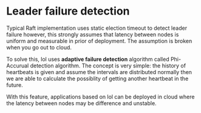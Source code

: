 # Leader failure detection

Typical Raft implementation uses static election timeout to detect leader failure however, this strongly assumes that latency between nodes is uniform and measurable in prior of deployment. The assumption is broken when you go out to cloud.

To solve this, lol uses **adaptive failure detection** algorithm called Phi-Accurual detection algorithm. The concept is very simple: the history of heartbeats is given and assume the intervals are distributed normally then we are able to calculate the possiblity of getting another heartbeat in the future.

With this feature, applications based on lol can be deployed in cloud where the latency between nodes may be difference and unstable.